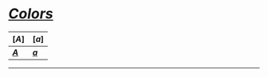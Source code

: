 # [***Colors***][colors]

<!-- This is reserved for letter "A" -->

| [***A***]    | [***a***]    |
|--------------|--------------|
| [***A***][A] | [***a***][a] |  

---

<!-- This is special to me -->
[colors]: https://example.com
[A]: https://example.com
[a]: https://example.com
